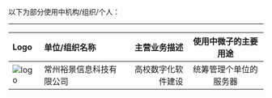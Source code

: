 以下为部分使用中机构/组织/个人：

---

|Logo|单位/组织名称|主营业务描述 |使用中微子的主要用途|
|:----|:----|------:|:--------:|
|![logo](http://www.czyj.shop:8081/zwzWeb/logo.PNG)|常州裕景信息科技有限公司|高校数字化软件建设|统筹管理个单位的服务器|